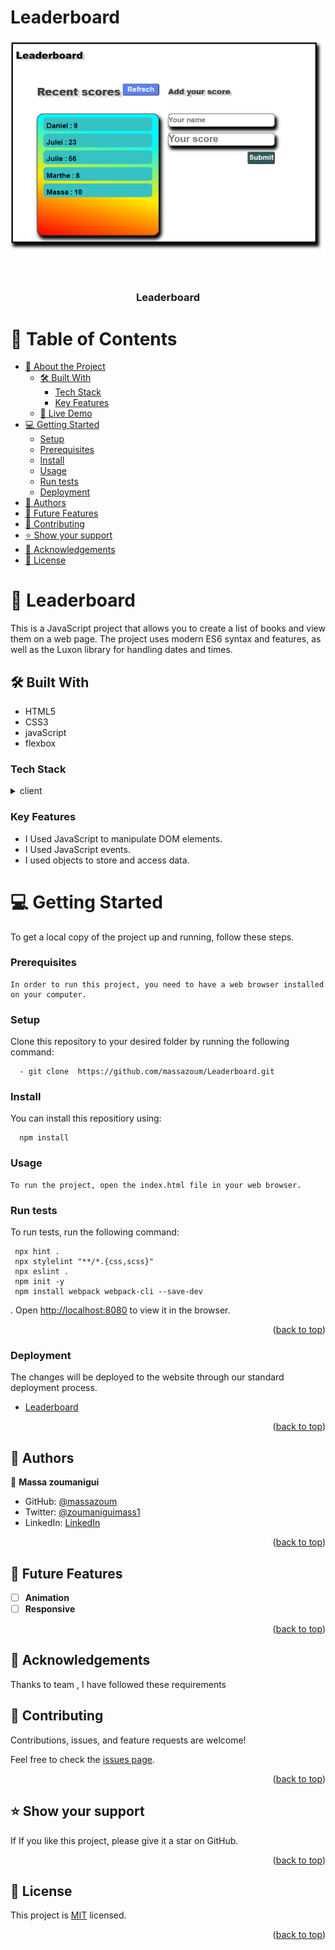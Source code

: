 # Leaderboard

<a name="readme-top"></a>
 ![LOgin](https://github.com/massazoum/Leaderboard/blob/Leaderboard-UI/src/imges/ScreenshotRead1.png)
<div align="center">
  
  <br/>

  <h3><b> Leaderboard</b></h3>

</div>

# 📗 Table of Contents

- [📖 About the Project](#about-project)
  - [🛠 Built With](#built-with)
    - [Tech Stack](#tech-stack)
    - [Key Features](#key-features)
  - [🚀 Live Demo](#live-demo)
- [💻 Getting Started](#getting-started)
  - [Setup](#setup)
  - [Prerequisites](#prerequisites)
  - [Install](#install)
  - [Usage](#usage)
  - [Run tests](#run-tests)
  - [Deployment](#triangular_flag_on_post-deployment)
- [👥 Authors](#authors)
- [🔭 Future Features](#future-features)
- [🤝 Contributing](#contributing)
- [⭐️ Show your support](#support)
- [🙏 Acknowledgements](#acknowledgements)
- [📝 License](#license)

<!-- PROJECT DESCRIPTION -->

# 📖 Leaderboard <a name="about-project"></a>
This is a JavaScript project that allows you to create a list of books and view them on a web page. The project uses modern ES6 syntax and features, as well as the Luxon library for handling dates and times.

## 🛠 Built With <a name="built-with"></a>
<ul>
  <li>HTML5</li> 
  <li>CSS3</li>
  <li>javaScript</li>
  <li>flexbox</li>
</ul>

### Tech Stack <a name="tech-stack"></a>

<details>
  <summary>client </summary>
  <ul>
    <li><a href="#">HTML</a></li>
    <li><a href="#">CSS</a></li>
  </ul>
</details>

### Key Features <a name="key-features"></a>

- I Used JavaScript to manipulate DOM elements.
- I Used JavaScript events.
- I used objects to store and access data.

# 💻 Getting Started <a name="getting-started"></a>

To get a local copy of the project up and running, follow these steps.

### Prerequisites

```Prerequisites
In order to run this project, you need to have a web browser installed on your computer.
```
### Setup

Clone this repository to your desired folder by running the following command:

```Setup
  - git clone  https://github.com/massazoum/Leaderboard.git
  ```
 ### Install

You can install this repositiory using:
```install
  npm install
```
### Usage

```Usage
To run the project, open the index.html file in your web browser.
```
### Run tests

To run tests, run the following command:

```tests
 npx hint .
 npx stylelint "**/*.{css,scss}"
 npx eslint .
 npm init -y
 npm install webpack webpack-cli --save-dev
```
. Open [http://localhost:8080](http://localhost:8080) to view it in the browser.

<p align="right">(<a href="#readme-top">back to top</a>)</p>

### Deployment

  The changes will be deployed to the website through our standard deployment process.
- [Leaderboard](https://massazoum.github.io/Leaderboard/dist)

<p align="right">(<a href="#readme-top">back to top</a>)</p>


## 👥 Authors <a name="authors"></a>

👤 **Massa zoumanigui**

- GitHub: [@massazoum](https://github.com/massazoum)
- Twitter: [@zoumaniguimass1](https://twitter.com/zoumaniguimass1)
- LinkedIn: [LinkedIn](https://www.linkedin.com/in/zoumtechmassa/)

<p align="right">(<a href="#readme-top">back to top</a>)</p>

## 🔭 Future Features <a name="future-features"></a>

- [ ] **Animation**
- [ ] **Responsive**

<p align="right">(<a href="#readme-top">back to top</a>)</p>

## 🙏  Acknowledgements <a name="acknowledgements"></a>  

Thanks to team , I have followed these requirements 

## 🤝 Contributing <a name="contributing"></a>

Contributions, issues, and feature requests are welcome!

Feel free to check the [issues page](../../issues/).

<p align="right">(<a href="#readme-top">back to top</a>)</p>

## ⭐️ Show your support <a name="support"></a>

If If you like this project, please give it a star on GitHub.

<p align="right">(<a href="#readme-top">back to top</a>)</p>


## 📝 License <a name="license"></a>

This project is [MIT](./LICENSE) licensed.

<p align="right">(<a href="#readme-top">back to top</a>)</p>
